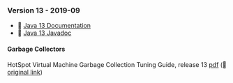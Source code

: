 ### Version 13 - 2019-09

* 🔗 [Java 13 Documentation](https://docs.oracle.com/javase/13/)
* 🔗 [Java 13 Javadoc](https://docs.oracle.com/en/java/javase/13/docs/api/index.html)

#### Garbage Collectors

HotSpot Virtual Machine Garbage Collection Tuning Guide, release 13 [pdf](./docs/hotspot-virtual-machine-garbage-collection-tuning-guide-v13.pdf) (🔗 [original link](https://docs.oracle.com/en/java/javase/13/gctuning/))

